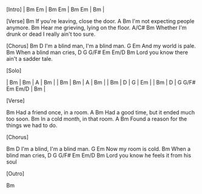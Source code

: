 [Intro]
| Bm  Em  | Bm  Em  | Bm  Em  | Bm      |

[Verse]
Bm
   If you're leaving, close the door.
A                         Bm
  I'm not expecting people   anymore.
Bm
   Hear me grieving, lying on the floor.
A/C#                           Bm
     Whether I'm drunk or dead I really ain't too sure.

[Chorus]
Bm                D
   I'm a blind man, I'm a blind man.
G              Em
  And my world is pale.
Bm
   When a blind man cries,
D          G       G/F#  Em   Em/D   Bm
  Lord you know there ain't a sadder tale.


[Solo]

| Bm      | Bm      | A       | Bm      |
| Bm      | Bm      | A       | Bm      |
| Bm      | D       | G       | Em      |
| Bm      | D       | G G/F# Em Em/D | Bm      |


[Verse]

Bm
   Had a friend once, in a room.
A                         Bm
  Had a good time, but it ended much too soon.
Bm
   In a cold month, in that room.
A                        Bm
  Found a reason for the things we had to do.


[Chorus]

Bm            D
   I'm a blind, I'm a blind man.
G               Em
  Now my room is cold.
Bm
   When a blind man cries,
D              G   G/F# Em Em/D   Bm
  Lord you know he feels  it from his soul


[Outro]

Bm


